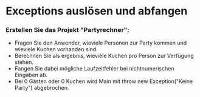 ﻿# Exceptions auslösen und abfangen

### Erstellen Sie das Projekt "Partyrechner":

- Fragen Sie den Anwender, wieviele Personen zur Party kommen und wieviele Kuchen vorhanden sind.
- Berechnen Sie als ergebnis, wieviele Kuchen pro Person zur Verfügung stehen.
- Fangen Sie dabei mögliche Laufzeitfehler bei nichtnumerischen Eingaben ab.
- Bei 0 Gästen oder 0 Kuchen wird Main mit throw new Exception("Keine Party") abgebrochen.


